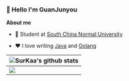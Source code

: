 ### 👋 Hello I'm GuanJunyou

**About me**

- 💼 Student at [South China Normal University](https://www.scnu.edu.cn/)

- ❤️ I love writing [Java](https://github.com/topics/java) and [Golang](https://github.com/topics/golang)


| <img align="center" src="https://github-readme-stats.vercel.app/api?username=guanjunyou&hide_border=true&show_icons=true&line_height=21&theme=github_dark" alt="SurKaa's github stats" /> |
| ------ |
| <img align="center" src="https://github-readme-stats.vercel.app/api/wakatime?username=guanjunyou&layout=compact&theme=github_dark&hide_border=true" /> |

